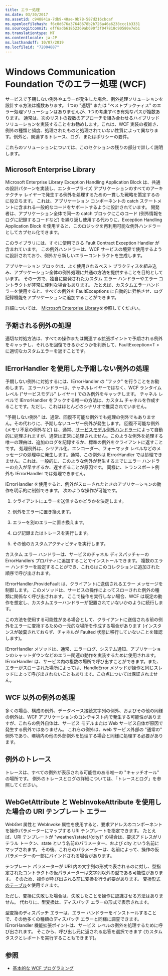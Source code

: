 ```yaml
---
title: エラー処理
ms.date: 03/30/2017
ms.assetid: c948841a-7db9-40ae-9b78-587d216cbcaf
ms.openlocfilehash: f6c0d676a37648678b2b726a46a6238ccc1b3331
ms.sourcegitcommit: eff6adb61852369ab690f3f047818c90580e7eb1
ms.translationtype: MT
ms.contentlocale: ja-JP
ms.lasthandoff: 10/07/2019
ms.locfileid: "72004887"
---
```

# <a name="error-handling-in-windows-communication-foundation-wcf"></a>Windows Communication Foundation でのエラー処理 (WCF)

サービスで予期しない例外やエラーが発生した場合、例外処理ソリューションを設計する方法は複数あります。 1つの "適切" または "ベストプラクティス" のエラー処理ソリューションはありませんが、1つの考慮すべき有効なパスが複数あります。 通常は、次のリストの複数のアプローチを組み合わせるハイブリッドソリューションを実装することをお勧めします。これは、WCF 実装の複雑さ、例外の種類と頻度、処理されたものと処理されていない性質によって異なります。例外と、関連するトレース、ログ、またはポリシーの要件。

これらのソリューションについては、このセクションの残りの部分で詳しく説明します。

## <a name="the-microsoft-enterprise-library"></a>Microsoft Enterprise Library

Microsoft Enterprise Library Exception Handling Application Block は、共通の設計パターンを実装し、エンタープライズ アプリケーションのすべてのアーキテクチャ レイヤーで発生する例外を処理するための一貫した戦略を策定するのに役立ちます。 これは、アプリケーション コンポーネントの catch ステートメントに含まれる一般的なコードをサポートするように設計されています。 開発者は、アプリケーション全体で同一の catch ブロックにこのコード (例外情報をログに記録するコードなど) を繰り返し使用する代わりに、Exception Handling Application Block を使用すると、このロジックを再利用可能な例外ハンドラーとしてカプセル化できます。

このライブラリには、すぐに使用できる Fault Contract Exception Handler が含まれています。 この例外ハンドラーは、WCF サービスの境界で使用するように設計されており、例外から新しいエラーコントラクトを生成します。

アプリケーション ブロックは、よく使用されるベスト プラクティスを組み込み、アプリケーション全体の例外処理に共通の方法を提供することを目的としています。 その一方で、独自に開発されたカスタム エラー ハンドラーやエラー コントラクトが非常に便利な場合もあります。 たとえば、カスタムエラーハンドラーを使用すると、すべての例外を FaultExceptions に自動的に昇格させ、ログ記録機能をアプリケーションに追加することができます。

詳細については、 [Microsoft Enterprise Library](https://docs.microsoft.com/previous-versions/msp-n-p/ff632023(v=pandp.10))を参照してください。

## <a name="dealing-with-expected-exceptions"></a>予期される例外の処理

適切な対処方法は、すべての操作または関連する拡張ポイントで予期される例外をキャッチし、それらを回復できるかどうかを判断して、FaultException\<T > に適切なカスタムエラーを返すことです。
  
## <a name="dealing-with-unexpected-exceptions-using-an-ierrorhandler"></a>IErrorHandler を使用した予期しない例外の処理

予期しない例外に対処するには、IErrorHandler の "フック" を行うことをお勧めします。 エラーハンドラーは、チャネルレイヤーではなく、WCF ランタイムレベル ("サービスモデル" レイヤー) でのみ例外をキャッチします。 チャネル レベルで IErrorHandler をフックする唯一の方法は、カスタム チャネルを作成することです。ただし、これはほとんどのシナリオで推奨されていません。

"予期しない例外" は、通常、回復不可能な例外でも処理の例外でもありません。その代わりに、予期しないユーザー例外が発生します。 回復不可能な例外 (メモリ不足の例外など) は、通常、[サービスモデル例外ハンドラー](xref:System.ServiceModel.Dispatcher.ExceptionHandler)によって自動的に処理されますが、通常は正常に処理されません。このような例外を処理する唯一の理由は、追加のログを記録するか、標準の例外をクライアントに返すことです。 処理例外は、シリアル化、エンコーダー、フォーマッタ レベルなどのメッセージの処理中に発生します。通常、この例外は IErrorHandler では処理できません。これは、一般的に、このような例外が発生するまでにエラー ハンドラーの介入が早すぎるか、遅すぎることが原因です。 同様に、トランスポート例外も IErrorHandler では処理できません。

IErrorHandler を使用すると、例外がスローされたときのアプリケーションの動作を明示的に制御できます。 次のような操作が可能です。  

1. クライアントにエラーを送信するかどうかを決定します。

2. 例外をエラーに置き換えます。

3. エラーを別のエラーに置き換えます。

4. ログ記録またはトレースを実行します。

5. その他のカスタムアクティビティを実行します。

カスタム エラー ハンドラーは、サービスのチャネル ディスパッチャーの ErrorHandlers プロパティに追加することでインストールできます。  複数のエラー ハンドラーを設定することができ、これらはこのコレクションに追加された順序で呼び出されます。

IErrorHandler.ProvideFault は、クライアントに送信されるエラー メッセージを制御します。 このメソッドは、サービスの操作によってスローされた例外の種類に関係なく呼び出されます。 ここで操作を実行しない場合、WCF は既定の動作を想定し、カスタムエラーハンドラーが配置されていないかのように続行します。

この方法を使用する可能性がある場合として、クライアントに送信される前の例外をエラーに変換するための一元的な場所を作成する場合があります (インスタンスが破棄されておらず、チャネルが Faulted 状態に移行していないことを確認します)。

IErrorHandler メソッドは、通常、エラーログ、システム通知、アプリケーションのシャットダウンなどのエラー関連の動作を実装するために使用されます。IErrorHandler は、サービス内の複数の場所で呼び出すことができます。また、エラーがスローされた場所によっては、HandleError メソッドが操作と同じスレッドによって呼び出されないこともあります。この点については保証されません。

## <a name="dealing-with-exceptions-outside-wcf"></a>WCF 以外の例外の処理

多くの場合、構成の例外、データベース接続文字列の例外、およびその他の同様の例外は、WCF アプリケーションのコンテキスト内で発生する可能性がありますが、これらの例外自体は、サービス モデルまたは Web サービス自体が原因で発生する例外ではありません。 これらの例外は、web サービス外部の "通常の" 例外であり、環境内の他の外部例外を処理する場合と同様に処理する必要があります。

## <a name="tracing-exceptions"></a>例外のトレース

トレースは、すべての例外が表示される可能性のある唯一の "キャッチオール" の場所です。 例外のトレースとログの詳細については、「トレースとログ」を参照してください。

## <a name="uri-template-errors-when-using-webgetattribute-and-webinvokeattribute"></a>WebGetAttribute と WebInvokeAttribute を使用した場合の URI テンプレート エラー

WebGet 属性と WebInvoke 属性を使用すると、要求アドレスのコンポーネントを操作パラメーターにマップする URI テンプレートを指定できます。 たとえば、URI テンプレートが "weather/{state}/{city}" の場合は、要求アドレスがリテラル トークン、state という名前のパラメーター、および city という名前にマップされます。 その後、これらのパラメーターは、名前によって、操作の仮パラメーターの一部にバインドされる場合があります。

テンプレート パラメーターが URI 内の文字列の形式で表されるのに対し、型指定されたコントラクトの仮パラメーターは文字列以外の型である可能性があります。 そのため、操作が呼び出される前に変換を行う必要があります。 [変換形式のテーブル](wcf-web-http-programming-model-overview.md)を使用できます。

ただし、変換に失敗した場合は、失敗したことを操作に認識させる方法はありません。 代わりに、型変換は、ディスパッチ エラーの形式で表示されます。

型変換のディスパッチ エラーは、エラー ハンドラーをインストールすることで、その他多くの種類のディスパッチ エラーと同様に調査できます。 IErrorHandler 機能拡張ポイントは、サービス レベルの例外を処理するために呼び出されます。 そこから、呼び出し元に返される応答を選択できます (カスタム タスクとレポートを実行することもできます)。

## <a name="see-also"></a>参照

- [基本的な WCF プログラミング](../basic-wcf-programming.md)
